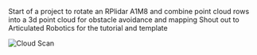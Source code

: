 Start of a project to rotate an RPlidar A1M8 and combine point cloud rows into a 3d point cloud for obstacle avoidance and mapping
Shout out to Articulated Robotics for the tutorial and template

![Cloud Scan](https://github.com/pbybee/ros2-tilt-laser/blob/master/images/20241027_103124.jpg?raw=true)
